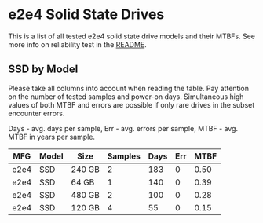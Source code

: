 e2e4 Solid State Drives
=======================

This is a list of all tested e2e4 solid state drive models and their MTBFs. See
more info on reliability test in the [README](https://github.com/linuxhw/SMART).

SSD by Model
------------

Please take all columns into account when reading the table. Pay attention on the
number of tested samples and power-on days. Simultaneous high values of both MTBF
and errors are possible if only rare drives in the subset encounter errors.

Days - avg. days per sample,
Err  - avg. errors per sample,
MTBF - avg. MTBF in years per sample.

| MFG       | Model              | Size   | Samples | Days  | Err   | MTBF |
|-----------|--------------------|--------|---------|-------|-------|------|
| e2e4      | SSD                | 240 GB | 2       | 183   | 0     | 0.50   |
| e2e4      | SSD                | 64 GB  | 1       | 140   | 0     | 0.39   |
| e2e4      | SSD                | 480 GB | 2       | 100   | 0     | 0.28   |
| e2e4      | SSD                | 120 GB | 4       | 55    | 0     | 0.15   |
